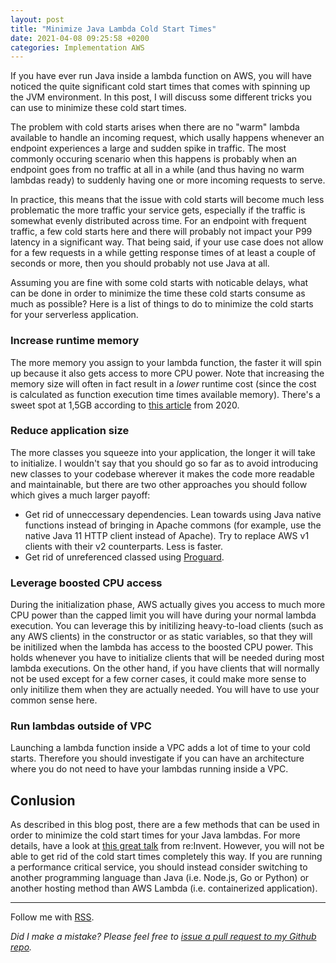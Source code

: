 ```yaml
---
layout: post
title: "Minimize Java Lambda Cold Start Times"
date: 2021-04-08 09:25:58 +0200
categories: Implementation AWS
---
```


If you have ever run Java inside a lambda function on AWS, you will have noticed the quite significant cold start times that comes with spinning up the JVM environment. In this post, I will discuss some different tricks you can use to minimize these cold start times.

The problem with cold starts arises when there are no "warm" lambda available to handle an incoming request, which usally happens whenever an endpoint experiences a large and sudden spike in traffic. The most commonly occuring scenario when this happens is probably when an endpoint goes from no traffic at all in a while (and thus having no warm lambdas ready) to suddenly having one or more incoming requests to serve.

In practice, this means that the issue with cold starts will become much less problematic the more traffic your service gets, especially if the traffic is somewhat evenly distributed across time. For an endpoint with frequent traffic, a few cold starts here and there will probably not impact your P99 latency in a significant way. That being said, if your use case does not allow for a few requests in a while getting response times of at least a couple of seconds or more, then you should probably not use Java at all.

Assuming you are fine with some cold starts with noticable delays, what can be done in order to minimize the time these cold starts consume as much as possible? Here is a list of things to do to minimize the cold starts for your serverless application.

### Increase runtime memory

The more memory you assign to your lambda function, the faster it will spin up because it also gets access to more CPU power. Note that increasing the memory size will often in fact result in a _lower_ runtime cost (since the cost is calculated as function execution time times available memory). There's a sweet spot at 1,5GB according to [this article](https://github.com/alexcasalboni/aws-lambda-power-tuning) from 2020.

### Reduce application size

The more classes you squeeze into your application, the longer it will take to initialize. I wouldn't say that you should go so far as to avoid introducing new classes to your codebase wherever it makes the code more readable and maintainable, but there are two other approaches you should follow which gives a much larger payoff:

- Get rid of unneccessary dependencies. Lean towards using Java native functions instead of bringing in Apache commons (for example, use the native Java 11 HTTP client instead of Apache). Try to replace AWS v1 clients with their v2 counterparts. Less is faster.
- Get rid of unreferenced classed using [Proguard](https://github.com/Guardsquare/proguard).

### Leverage boosted CPU access

During the initialization phase, AWS actually gives you access to much more CPU power than the capped limit you will have during your normal lambda execution. You can leverage this by initilizing heavy-to-load clients (such as any AWS clients) in the constructor or as static variables, so that they will be initilized when the lambda has access to the boosted CPU power. This holds whenever you have to initialize clients that will be needed during most lambda executions. On the other hand, if you have clients that will normally not be used except for a few corner cases, it could make more sense to only initilize them when they are actually needed. You will have to use your common sense here.

### Run lambdas outside of VPC

Launching a lambda function inside a VPC adds a lot of time to your cold starts. Therefore you should investigate if you can have an architecture where you do not need to have your lambdas running inside a VPC.

## Conlusion

As described in this blog post, there are a few methods that can be used in order to minimize the cold start times for your Java lambdas. For more details, have a look at [this great talk](https://youtu.be/ddg1u5HLwg8) from re:Invent. However, you will not be able to get rid of the cold start times completely this way. If you are running a performance critical service, you should instead consider switching to another programming language than Java (i.e. Node.js, Go or Python) or another hosting method than AWS Lambda (i.e. containerized application).

---

Follow me with [RSS](https://sundin.github.io/feed.xml).

_Did I make a mistake? Please feel free to [issue a pull request to my Github repo](https://github.com/Sundin/sundin.github.io)._
